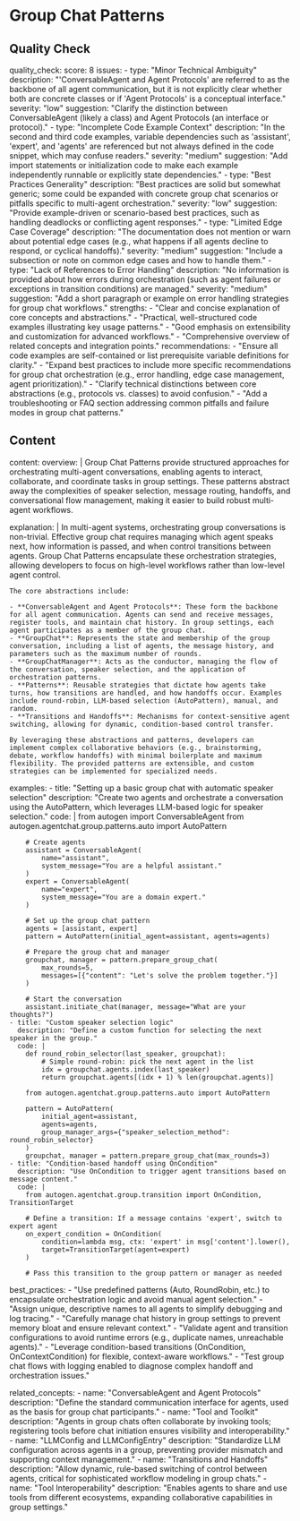 # Group Chat Patterns


## Quality Check

quality_check:
  score: 8
  issues:
    - type: "Minor Technical Ambiguity"
      description: "'ConversableAgent and Agent Protocols' are referred to as the backbone of all agent communication, but it is not explicitly clear whether both are concrete classes or if 'Agent Protocols' is a conceptual interface."
      severity: "low"
      suggestion: "Clarify the distinction between ConversableAgent (likely a class) and Agent Protocols (an interface or protocol)."
    - type: "Incomplete Code Example Context"
      description: "In the second and third code examples, variable dependencies such as 'assistant', 'expert', and 'agents' are referenced but not always defined in the code snippet, which may confuse readers."
      severity: "medium"
      suggestion: "Add import statements or initialization code to make each example independently runnable or explicitly state dependencies."
    - type: "Best Practices Generality"
      description: "Best practices are solid but somewhat generic; some could be expanded with concrete group chat scenarios or pitfalls specific to multi-agent orchestration."
      severity: "low"
      suggestion: "Provide example-driven or scenario-based best practices, such as handling deadlocks or conflicting agent responses."
    - type: "Limited Edge Case Coverage"
      description: "The documentation does not mention or warn about potential edge cases (e.g., what happens if all agents decline to respond, or cyclical handoffs)."
      severity: "medium"
      suggestion: "Include a subsection or note on common edge cases and how to handle them."
    - type: "Lack of References to Error Handling"
      description: "No information is provided about how errors during orchestration (such as agent failures or exceptions in transition conditions) are managed."
      severity: "medium"
      suggestion: "Add a short paragraph or example on error handling strategies for group chat workflows."
  strengths:
    - "Clear and concise explanation of core concepts and abstractions."
    - "Practical, well-structured code examples illustrating key usage patterns."
    - "Good emphasis on extensibility and customization for advanced workflows."
    - "Comprehensive overview of related concepts and integration points."
  recommendations:
    - "Ensure all code examples are self-contained or list prerequisite variable definitions for clarity."
    - "Expand best practices to include more specific recommendations for group chat orchestration (e.g., error handling, edge case management, agent prioritization)."
    - "Clarify technical distinctions between core abstractions (e.g., protocols vs. classes) to avoid confusion."
    - "Add a troubleshooting or FAQ section addressing common pitfalls and failure modes in group chat patterns."


## Content

content:
  overview: |
    Group Chat Patterns provide structured approaches for orchestrating multi-agent conversations, enabling agents to interact, collaborate, and coordinate tasks in group settings. These patterns abstract away the complexities of speaker selection, message routing, handoffs, and conversational flow management, making it easier to build robust multi-agent workflows.

  explanation: |
    In multi-agent systems, orchestrating group conversations is non-trivial. Effective group chat requires managing which agent speaks next, how information is passed, and when control transitions between agents. Group Chat Patterns encapsulate these orchestration strategies, allowing developers to focus on high-level workflows rather than low-level agent control.

    The core abstractions include:

    - **ConversableAgent and Agent Protocols**: These form the backbone for all agent communication. Agents can send and receive messages, register tools, and maintain chat history. In group settings, each agent participates as a member of the group chat.
    - **GroupChat**: Represents the state and membership of the group conversation, including a list of agents, the message history, and parameters such as the maximum number of rounds.
    - **GroupChatManager**: Acts as the conductor, managing the flow of the conversation, speaker selection, and the application of orchestration patterns.
    - **Patterns**: Reusable strategies that dictate how agents take turns, how transitions are handled, and how handoffs occur. Examples include round-robin, LLM-based selection (AutoPattern), manual, and random.
    - **Transitions and Handoffs**: Mechanisms for context-sensitive agent switching, allowing for dynamic, condition-based control transfer.

    By leveraging these abstractions and patterns, developers can implement complex collaborative behaviors (e.g., brainstorming, debate, workflow handoffs) with minimal boilerplate and maximum flexibility. The provided patterns are extensible, and custom strategies can be implemented for specialized needs.

  examples:
    - title: "Setting up a basic group chat with automatic speaker selection"
      description: "Create two agents and orchestrate a conversation using the AutoPattern, which leverages LLM-based logic for speaker selection."
      code: |
        from autogen import ConversableAgent
        from autogen.agentchat.group.patterns.auto import AutoPattern

        # Create agents
        assistant = ConversableAgent(
            name="assistant",
            system_message="You are a helpful assistant."
        )
        expert = ConversableAgent(
            name="expert",
            system_message="You are a domain expert."
        )

        # Set up the group chat pattern
        agents = [assistant, expert]
        pattern = AutoPattern(initial_agent=assistant, agents=agents)

        # Prepare the group chat and manager
        groupchat, manager = pattern.prepare_group_chat(
            max_rounds=5,
            messages=[{"content": "Let's solve the problem together."}]
        )

        # Start the conversation
        assistant.initiate_chat(manager, message="What are your thoughts?")
    - title: "Custom speaker selection logic"
      description: "Define a custom function for selecting the next speaker in the group."
      code: |
        def round_robin_selector(last_speaker, groupchat):
            # Simple round-robin: pick the next agent in the list
            idx = groupchat.agents.index(last_speaker)
            return groupchat.agents[(idx + 1) % len(groupchat.agents)]

        from autogen.agentchat.group.patterns.auto import AutoPattern

        pattern = AutoPattern(
            initial_agent=assistant,
            agents=agents,
            group_manager_args={"speaker_selection_method": round_robin_selector}
        )
        groupchat, manager = pattern.prepare_group_chat(max_rounds=3)
    - title: "Condition-based handoff using OnCondition"
      description: "Use OnCondition to trigger agent transitions based on message content."
      code: |
        from autogen.agentchat.group.transition import OnCondition, TransitionTarget

        # Define a transition: If a message contains 'expert', switch to expert agent
        on_expert_condition = OnCondition(
            condition=lambda msg, ctx: 'expert' in msg['content'].lower(),
            target=TransitionTarget(agent=expert)
        )

        # Pass this transition to the group pattern or manager as needed

  best_practices:
    - "Use predefined patterns (Auto, RoundRobin, etc.) to encapsulate orchestration logic and avoid manual agent selection."
    - "Assign unique, descriptive names to all agents to simplify debugging and log tracing."
    - "Carefully manage chat history in group settings to prevent memory bloat and ensure relevant context."
    - "Validate agent and transition configurations to avoid runtime errors (e.g., duplicate names, unreachable agents)."
    - "Leverage condition-based transitions (OnCondition, OnContextCondition) for flexible, context-aware workflows."
    - "Test group chat flows with logging enabled to diagnose complex handoff and orchestration issues."

  related_concepts:
    - name: "ConversableAgent and Agent Protocols"
      description: "Define the standard communication interface for agents, used as the basis for group chat participants."
    - name: "Tool and Toolkit"
      description: "Agents in group chats often collaborate by invoking tools; registering tools before chat initiation ensures visibility and interoperability."
    - name: "LLMConfig and LLMConfigEntry"
      description: "Standardize LLM configuration across agents in a group, preventing provider mismatch and supporting context management."
    - name: "Transitions and Handoffs"
      description: "Allow dynamic, rule-based switching of control between agents, critical for sophisticated workflow modeling in group chats."
    - name: "Tool Interoperability"
      description: "Enables agents to share and use tools from different ecosystems, expanding collaborative capabilities in group settings."
